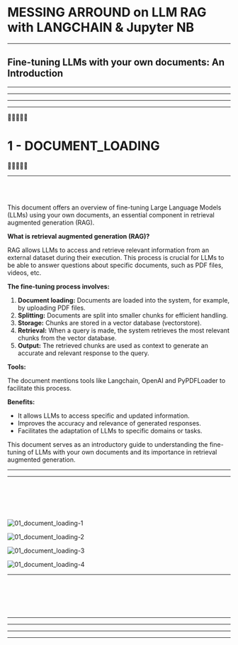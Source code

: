 


# MESSING ARROUND on LLM RAG with LANGCHAIN & Jupyter NB

---

## Fine-tuning LLMs with your own documents: An Introduction


----------------------------
----------------------------
----------------------------
----------------------------


📩📩📩📩📩
# 1 - DOCUMENT_LOADING
📩📩📩📩📩

---

<br>
<br>

This document offers an overview of fine-tuning Large Language Models (LLMs) using your own documents, an essential component in retrieval augmented generation (RAG).

**What is retrieval augmented generation (RAG)?**

RAG allows LLMs to access and retrieve relevant information from an external dataset during their execution. This process is crucial for LLMs to be able to answer questions about specific documents, such as PDF files, videos, etc.

**The fine-tuning process involves:**

1. **Document loading:** Documents are loaded into the system, for example, by uploading PDF files.
2. **Splitting:** Documents are split into smaller chunks for efficient handling.
3. **Storage:** Chunks are stored in a vector database (vectorstore).
4. **Retrieval:** When a query is made, the system retrieves the most relevant chunks from the vector database.
5. **Output:** The retrieved chunks are used as context to generate an accurate and relevant response to the query.

**Tools:**

The document mentions tools like Langchain, OpenAI and PyPDFLoader to facilitate this process.

**Benefits:**

- It allows LLMs to access specific and updated information.
- Improves the accuracy and relevance of generated responses.
- Facilitates the adaptation of LLMs to specific domains or tasks.

This document serves as an introductory guide to understanding the fine-tuning of LLMs with your own documents and its importance in retrieval augmented generation.


---

---
<br>
<br>
<br>
<br>

![01_document_loading-1](https://github.com/user-attachments/assets/2400661e-264c-4a34-aafb-4bb62b7c15d1)

![01_document_loading-2](https://github.com/user-attachments/assets/205f97b4-fc19-4670-affa-868224025e2a)

![01_document_loading-3](https://github.com/user-attachments/assets/2ae5bfec-8d4c-4ee7-a4ba-af061dfc5c4a)

![01_document_loading-4](https://github.com/user-attachments/assets/46cf5e27-608a-400e-9f9f-267169831bf1)



---
<br>
<br>
<br>
<br>



----------------------------
----------------------------
----------------------------
----------------------------



